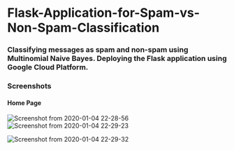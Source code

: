 # Flask-Application-for-Spam-vs-Non-Spam-Classification

### Classifying messages as spam and non-spam using Multinomial Naive Bayes. Deploying the Flask application using Google Cloud Platform.

### Screenshots

#### Home Page

![Screenshot from 2020-01-04 22-28-56](https://user-images.githubusercontent.com/34116562/71769265-ec7b3300-2f44-11ea-8fc7-df83e9c576a2.png)
![Screenshot from 2020-01-04 22-29-23](https://user-images.githubusercontent.com/34116562/71769268-ef762380-2f44-11ea-8cd4-a4e48766d05d.png)


![Screenshot from 2020-01-04 22-29-32](https://user-images.githubusercontent.com/34116562/71769270-f1d87d80-2f44-11ea-80f4-0a4cbef10eb1.png)
